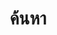 ---
title: ค้นหา
slug: search
type: page
layout: search
outputs:
  - html
  - json
menu:
  main:
    weight: -60
    params: 
      icon: search
---